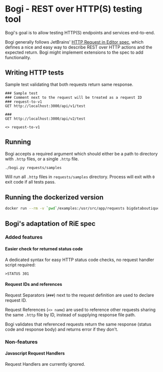 # Bogi - REST over HTTP(S) testing tool

Bogi's goal is to allow testing HTTP(S) endpoints and services end-to-end.

Bogi generally follows JetBrains' [HTTP Request in Editor spec](https://github.com/JetBrains/http-request-in-editor-spec/blob/master/spec.md), which defines a nice and easy way to describe REST over HTTP actions and the expected return. Bogi might implement extensions to the spec to add functionality.

## Writing HTTP tests

Sample test validating that both requests return same response.

```http
### Sample test
### Comment next to the request will be treated as a request ID
### request-to-v1
GET http://localhost:3000/api/v1/test

###
GET http://localhost:3000/api/v2/test

<> request-to-v1
```

## Running
Bogi accepts a required argument which should either be a path to directory
with `.http` files, or a single `.http` file.

```bash
./bogi.py requests/samples
```

Will run all `.http` files in `requests/samples` directory.
Process will exit with `0` exit code if all tests pass.

## Running the dockerized version

```bash
docker run --rm -v `pwd`/examples:/usr/src/app/requests bigdataboutique/bogi
```

## Bogi's adaptation of RiE spec

### Added features

#### Easier check for returned status code

A dedicated syntax for easy HTTP status code checks, no request handler script required:

```
>STATUS 301
```

#### Request IDs and references

Request Separators (`###`) next to the request definition are used to declare request ID.

Request References (`<> name`) are used to reference other requests sharing the same `.http` file by ID, instead of supplying response file path.

Bogi validates that referenced requests return the same response (status code and response body) and returns error if they don't.

### Non-features

#### Javascript Request Handlers

Request Handlers are currently ignored.


